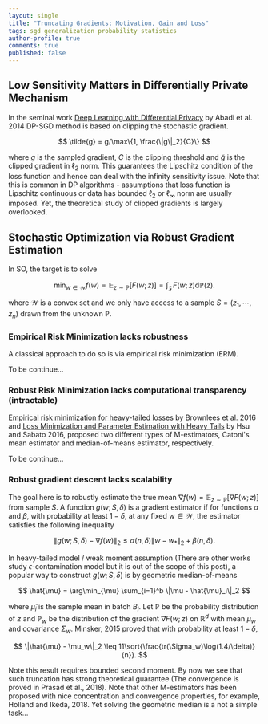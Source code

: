 ```yaml
---
layout: single
title: "Truncating Gradients: Motivation, Gain and Loss"
tags: sgd generalization probability statistics
author-profile: true
comments: true
published: false
---
```


## Low Sensitivity Matters in Differentially Private Mechanism

In the seminal work [Deep Learning with Differential Privacy](https://arxiv.org/abs/1607.00133) by Abadi et al. 2014 DP-SGD method is based on clipping the stochastic gradient.

$$
\tilde{g} = g/\max\{1, \frac{\|g\|_2}{C}\}
$$

where $g$ is the sampled gradient, $C$ is the clipping threshold and $\tilde{g}$ is the clipped gradient in $\ell_2$ norm. This guarantees the Lipschitz condition of the loss function and hence can deal with the infinity sensitivity issue. Note that this is common in DP algorithms - assumptions that loss function is Lipschitz continuous or data has bounded $\ell_2$ or $\ell_\infty$ norm are usually imposed. Yet, the theoretical study of clipped gradients is largely overlooked.

## Stochastic Optimization via Robust Gradient Estimation

In SO, the target is to solve

$$
\min_{w \in \mathcal{W}} f(w) = \mathbb{E}_ {z \sim \mathbb{P}}[F(w; z)] = \int_{\mathcal{Z}} F(w; z) \mathrm{d} \mathbb{P}(z).
$$

where $\mathcal{W}$ is a convex set and we only have access to a sample $S = (z_1, \cdots, z_n)$ drawn from the unknown $\mathbb{P}$.

### Empirical Risk Minimization lacks robustness

A classical approach to do so is via empirical risk minimization (ERM).

To be continue...

### Robust Risk Minimization lacks computational transparency (intractable)

[Empirical risk minimization for heavy-tailed losses](https://arxiv.org/abs/1406.2462) by Brownlees et al. 2016 and [Loss Minimization and Parameter Estimation with Heavy Tails](https://www.jmlr.org/papers/v17/14-273.html) by Hsu and Sabato 2016, proposed two different types of M-estimators, Catoni's mean estimator and median-of-means estimator, respectively.

To be continue...

### Robust gradient descent lacks scalability

The goal here is to robustly estimate the true mean $\nabla f(w) = \mathbb{E}_{z \sim \mathbb{P}} [\nabla F(w;z)]$ from sample $S$. A function $g(w;S,\delta)$ is a gradient estimator if for functions $\alpha$ and $\beta$, with probability at least $1 - \delta$, at any fixed $w \in \mathcal{W}$, the estimator satisfies the following inequality

$$
\|g(w;S,\delta) - \nabla f(w)\|_2 \leq \alpha(n,\delta)\|w - w_*\|_2+\beta(n,\delta).
$$

In heavy-tailed model / weak moment assumption (There are other works study $\epsilon$-contamination model but it is out of the scope of this post), a popular way to construct $g(w;S,\delta)$ is by geometric median-of-means

$$
\hat{\mu} = \arg\min_{\mu} \sum_{i=1}^b \|\mu - \hat{\mu}_i\|_2
$$

where $\hat{\mu}_i$ is the sample mean in batch $B_i$. Let $\mathbb{P}$ be the probability distribution of $z$ and $\mathbb{P}_w$ be the distribution of the gradient $\nabla F(w;z)$ on $\mathbb{R}^d$ with mean $\mu_w$ and covariance $\Sigma_w$. Minsker, 2015 proved that with probability at least $1-\delta$,

$$
\|\hat{\mu} - \mu_w\|_2 \leq 11\sqrt{\frac{tr(\Sigma_w)\log(1.4/\delta)}{n}}.
$$

Note this result requires bounded second moment. By now we see that such truncation has strong theoretical guarantee (The convergence is proved in Prasad et al., 2018). Note that other M-estimators has been proposed with nice concentration and convergence properties, for example, Holland and Ikeda, 2018. Yet solving the geometric median is a not a simple task...
